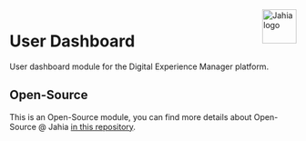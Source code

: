 <a href="https://www.jahia.com/">
    <img src="https://www.jahia.com/modules/jahiacom-templates/images/jahia-3x.png" alt="Jahia logo" title="Jahia" align="right" height="60" />
</a>

User Dashboard
======================
User dashboard module for the Digital Experience Manager platform.

## Open-Source

This is an Open-Source module, you can find more details about Open-Source @ Jahia [in this repository](https://github.com/Jahia/open-source).

